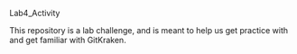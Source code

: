 Lab4_Activity

This repository is a lab challenge, and is meant to help us get practice with and get familiar with GitKraken.
